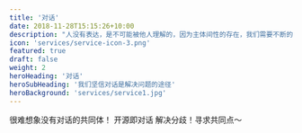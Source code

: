 ```yaml
---
title: '对话'
date: 2018-11-28T15:15:26+10:00
description: "人没有表达，是不可能被他人理解的，因为主体间性的存在，我们需要不断的交流，而其中正式的对话是最为有效的一种方式。"
icon: 'services/service-icon-3.png'
featured: true
draft: false
weight: 2
heroHeading: '对话'
heroSubHeading: '我们坚信对话是解决问题的途径'
heroBackground: 'services/service1.jpg'
---
```


很难想象没有对话的共同体！
开源即对话
解决分歧！寻求共同点～